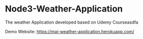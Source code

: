 # Node3-Weather-Application
The weather Application developed based on Udemy Courseasdfa

Demo Website:
https://mai-weather-application.herokuapp.com/
